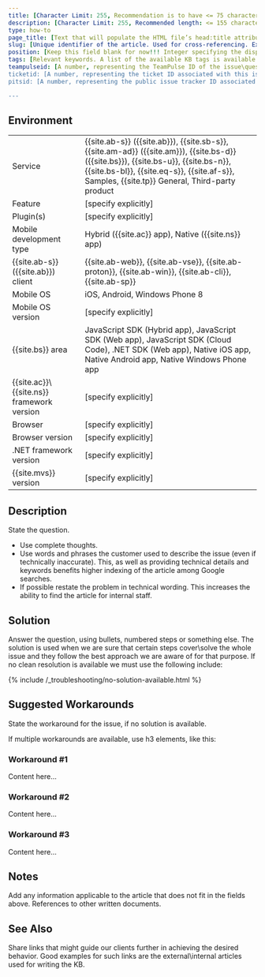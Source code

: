 ```yaml
---
title: [Character Limit: 255, Recommendation is to have <= 75 characters for a title as this can impact indexing by search engines like Google, Bing, etc. The article title should be a combination of the main problem statement and if applicable, the key environment statement. Also determines the title in the table of contents.]
description: [Character Limit: 255, Recommended length: <= 155 characters. The description is what search engines usually show in the search results. Typically, search engines truncate the description after the 155th character. The description should be a brief overview of the how-to article. It should exclude unnecessary phrases like "This article contains ..."]
type: how-to
page_title: [Text that will populate the HTML file’s head:title attribute. It is good to use different than the title name here, in order to cover more key words and be more discoverable via searches.]
slug: [Unique identifier of the article. Used for cross-referencing. Ex: how-to-write-an-essay-nativescript]
position: [Keep this field blank for now!!! Integer specifying the display position of the article in the navigation. If omitted, the articles are ordered alphabetically based on file name]
tags: [Relevant keywords. A list of the available KB tags is available in the tags.md file under _templates. Separate multiple tags with commas. Currently not used but always fill in for future proofness.]
teampulseid: [A number, representing the TeamPulse ID of the issue\question. Leave this blank if the issue\question doesn't exist as an item in TeamPulse]
ticketid: [A number, representing the ticket ID associated with this issue\question. The field can contain more than one ticket IDs (e.g. several clients have reported it). In such cases, we separate the ticket IDs with commas. Leave this blank if the issue\question is not related to a support case]
pitsid: [A number, representing the public issue tracker ID associated with the issue\question. Leave this blank for now as PITS is not developed yet]

---
```

                    
## Environment
<table>
  <tr>
    <td>Service</td>
    <td>
		{{site.ab-s}} ({{site.ab}}), <!--Code (AppBuilder)-->
		{{site.sb-s}}, <!--Views-->
		{{site.am-ad}} ({{site.am}}), <!--App Distribution (AppManager)-->
		{{site.bs-d}} ({{site.bs}}), <!--Data (Backend Services)-->
		{{site.bs-u}}, <!--Users-->
		{{site.bs-n}}, <!--Notifications-->
		{{site.bs-bl}}, <!--Business Logic-->
		{{site.eq-s}}, <!--Analytics-->
		{{site.af-s}}, <!--Feedback-->
		Samples, 
		{{site.tp}} General, <!--Telerik Platform-->
		Third-party product
	</td>
  </tr>
  <tr>
    <td>Feature</td>
    <td>[specify explicitly]</td>
  </tr>
  <tr>
    <td>Plugin(s)</td>
    <td>[specify explicitly]</td>
  </tr>
  <tr>
    <td>Mobile development type</td>
    <td>Hybrid ({{site.ac}} app), Native ({{site.ns}} app)</td>
  </tr>
  <tr>
    <td>{{site.ab-s}} ({{site.ab}})<!--Code (AppBuilder)--> client</td>
    <td>{{site.ab-web}}, {{site.ab-vse}}, {{site.ab-proton}}, {{site.ab-win}}, {{site.ab-cli}}, {{site.ab-sp}}</td>
  </tr>
  <tr>
    <td>Mobile OS</td>
    <td>iOS, Android, Windows Phone 8</td>
  </tr>
  <tr>
    <td>Mobile OS version</td>
    <td>[specify explicitly]</td>
  </tr>  
  <tr>
    <td>{{site.bs}}<!--Backend Services--> area</td>
    <td>JavaScript SDK (Hybrid app), JavaScript SDK (Web app), JavaScript SDK (Cloud Code), .NET SDK (Web app), Native iOS app, Native Android app, Native Windows Phone app</td>
  </tr>
  <tr>
    <td>{{site.ac}}\{{site.ns}} framework version</td>
    <td>[specify explicitly]</td>
  </tr>
  <tr>
    <td>Browser</td>
    <td>[specify explicitly]</td>
  </tr>
  <tr>
    <td>Browser version</td>
    <td>[specify explicitly]</td>
  </tr>
  <tr>
    <td>.NET framework version</td>
    <td>[specify explicitly]</td>
  </tr>
  <tr>
    <td>{{site.mvs}}<!--Microsoft Visual Studio--> version</td>
    <td>[specify explicitly]</td>
  </tr>
</table>

## Description
<!-- Mandatory -->
State the question.

* Use complete thoughts.
* Use words and phrases the customer used to describe the issue (even if technically inaccurate). This, as well as providing technical details and keywords benefits higher indexing of the article among Google searches. 
* If possible restate the problem in technical wording. This increases the ability to find the article for internal staff.

## Solution
<!-- Mandatory -->
Answer the question, using bullets, numbered steps or something else. The solution is used when we are sure that certain steps cover\solve the whole issue and they follow the best approach we are aware of for that purpose. If no clean resolution is available we must use the following include:

{% include /_troubleshooting/no-solution-available.html %}

## Suggested Workarounds
<!-- Optional -->
State the workaround for the issue, if no solution is available.

If multiple workarounds are available, use h3 elements, like this:
### Workaround #1
Content here...

### Workaround #2
Content here...

### Workaround #3
Content here...

## Notes
<!-- Optional -->
Add any information applicable to the article that does not fit in the fields above. References to other written documents.

## See Also
<!-- Optional -->
Share links that might guide our clients further in achieving the desired behavior. Good examples for such links are the external\internal articles used for writing the KB.
